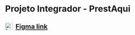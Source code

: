 # Projeto Integrador - PrestAqui
<h2><div style="display: flex; flex-direction: row; align-items: center;">
  <img src="https://github.com/user-attachments/assets/1e2f00fd-6950-4939-bab2-a648992177d1" alt="image" style="width: 24px; height: auto;">
  <a href="https://www.figma.com/design/hhf3yLfjxGL4UViC2ioBC2/PrestAqui?node-id=0-1&t=3cxi00G0lFLJdixA-1" style="margin-left: 10px;">Figma link</a>
</div></h2>
